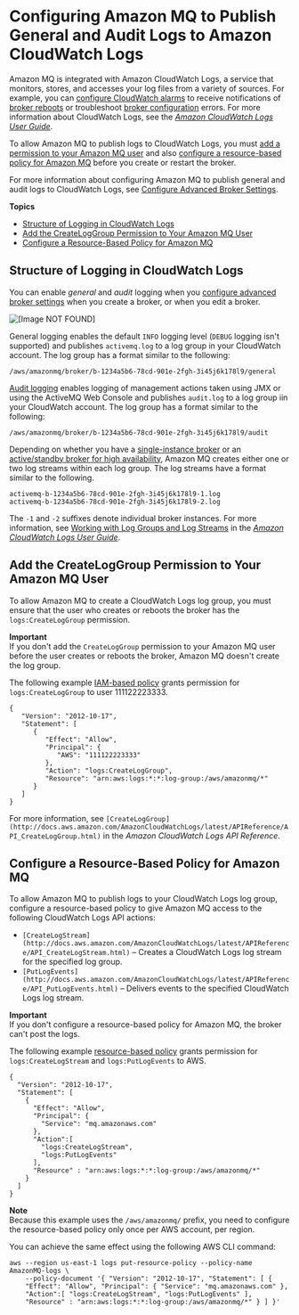 # Configuring Amazon MQ to Publish General and Audit Logs to Amazon CloudWatch Logs<a name="amazon-mq-configuring-cloudwatch-logs"></a>

Amazon MQ is integrated with Amazon CloudWatch Logs, a service that monitors, stores, and accesses your log files from a variety of sources\. For example, you can [configure CloudWatch alarms](http://docs.aws.amazon.com/AmazonCloudWatch/latest/DeveloperGuide/AlarmThatSendsEmail.html) to receive notifications of [broker reboots](http://docs.aws.amazon.com/amazon-mq/latest/api-reference/rest-api-broker-reboot.html) or troubleshoot [broker configuration](amazon-mq-broker-configuration-parameters.md) errors\. For more information about CloudWatch Logs, see the *[Amazon CloudWatch Logs User Guide](http://docs.aws.amazon.com/AmazonCloudWatch/latest/logs/)*\.

To allow Amazon MQ to publish logs to CloudWatch Logs, you must [add a permission to your Amazon MQ user](#add-createloggroup-permission-to-user) and also [configure a resource\-based policy for Amazon MQ](#configure-resource-based-policy) before you create or restart the broker\.

For more information about configuring Amazon MQ to publish general and audit logs to CloudWatch Logs, see [Configure Advanced Broker Settings](amazon-mq-creating-configuring-broker.md#configure-advanced-broker-settings-console)\.

**Topics**
+ [Structure of Logging in CloudWatch Logs](#structure-of-logging-cloudwatch-logs)
+ [Add the CreateLogGroup Permission to Your Amazon MQ User](#add-createloggroup-permission-to-user)
+ [Configure a Resource\-Based Policy for Amazon MQ](#configure-resource-based-policy)

## Structure of Logging in CloudWatch Logs<a name="structure-of-logging-cloudwatch-logs"></a>

You can enable *general* and *audit* logging when you [configure advanced broker settings](amazon-mq-creating-configuring-broker.md#configure-advanced-broker-settings-console) when you create a broker, or when you edit a broker\.

![\[Image NOT FOUND\]](http://docs.aws.amazon.com/amazon-mq/latest/developer-guide/images/amazon-mq-tutorials-enable-cloudwatch-logs-edit-broker.png)

General logging enables the default `INFO` logging level \(`DEBUG` logging isn't supported\) and publishes `activemq.log` to a log group in your CloudWatch account\. The log group has a format similar to the following:

```
/aws/amazonmq/broker/b-1234a5b6-78cd-901e-2fgh-3i45j6k178l9/general
```

[Audit logging](http://activemq.apache.org/audit-logging.html) enables logging of management actions taken using JMX or using the ActiveMQ Web Console and publishes `audit.log` to a log group iin your CloudWatch account\. The log group has a format similar to the following:

```
/aws/amazonmq/broker/b-1234a5b6-78cd-901e-2fgh-3i45j6k178l9/audit
```

Depending on whether you have a [single\-instance broker](single-broker-deployment.md) or an [active/standby broker for high availability](active-standby-broker-deployment.md), Amazon MQ creates either one or two log streams within each log group\. The log streams have a format similar to the following\.

```
activemq-b-1234a5b6-78cd-901e-2fgh-3i45j6k178l9-1.log
activemq-b-1234a5b6-78cd-901e-2fgh-3i45j6k178l9-2.log
```

The `-1` and `-2` suffixes denote individual broker instances\. For more information, see [Working with Log Groups and Log Streams]() in the *[Amazon CloudWatch Logs User Guide](http://docs.aws.amazon.com/AmazonCloudWatch/latest/logs/)*\. 

## Add the CreateLogGroup Permission to Your Amazon MQ User<a name="add-createloggroup-permission-to-user"></a>

To allow Amazon MQ to create a CloudWatch Logs log group, you must ensure that the user who creates or reboots the broker has the `logs:CreateLogGroup` permission\.

**Important**  
If you don't add the `CreateLogGroup` permission to your Amazon MQ user before the user creates or reboots the broker, Amazon MQ doesn't create the log group\.

The following example [IAM\-based policy](http://docs.aws.amazon.com/AmazonCloudWatch/latest/logs/iam-access-control-overview-cwl.html#identity-based-policies-cwl) grants permission for `logs:CreateLogGroup` to user 111122223333\.

```
{
   "Version": "2012-10-17",
   "Statement": [
      {
         "Effect": "Allow",
         "Principal": {
            "AWS": "111122223333"
         },
         "Action": "logs:CreateLogGroup",
         "Resource": "arn:aws:logs:*:*:log-group:/aws/amazonmq/*"
      }
   ]
}
```

For more information, see `[CreateLogGroup](http://docs.aws.amazon.com/AmazonCloudWatchLogs/latest/APIReference/API_CreateLogGroup.html)` in the *Amazon CloudWatch Logs API Reference*\.

## Configure a Resource\-Based Policy for Amazon MQ<a name="configure-resource-based-policy"></a>

To allow Amazon MQ to publish logs to your CloudWatch Logs log group, configure a resource\-based policy to give Amazon MQ access to the following CloudWatch Logs API actions:
+ `[CreateLogStream](http://docs.aws.amazon.com/AmazonCloudWatchLogs/latest/APIReference/API_CreateLogStream.html)` – Creates a CloudWatch Logs log stream for the specified log group\.
+ `[PutLogEvents](http://docs.aws.amazon.com/AmazonCloudWatchLogs/latest/APIReference/API_PutLogEvents.html)` – Delivers events to the specified CloudWatch Logs log stream\.

**Important**  
If you don't configure a resource\-based policy for Amazon MQ, the broker can't post the logs\.

The following example [resource\-based policy](http://docs.aws.amazon.com/AmazonCloudWatch/latest/logs/iam-access-control-overview-cwl.html#resource-based-policies-cwl) grants permission for `logs:CreateLogStream` and `logs:PutLogEvents` to AWS\.

```
{
  "Version": "2012-10-17",
  "Statement": [
    {
      "Effect": "Allow",
      "Principal": {
        "Service": "mq.amazonaws.com"
      },
      "Action":[
        "logs:CreateLogStream",
        "logs:PutLogEvents"
      ],
      "Resource" : "arn:aws:logs:*:*:log-group:/aws/amazonmq/*"
    }
  ]
}
```

**Note**  
Because this example uses the `/aws/amazonmq/` prefix, you need to configure the resource\-based policy only once per AWS account, per region\.

You can achieve the same effect using the following AWS CLI command:

```
aws --region us-east-1 logs put-resource-policy --policy-name AmazonMQ-logs \
	--policy-document '{ "Version": "2012-10-17", "Statement": [ { 
	"Effect": "Allow", "Principal": { "Service": "mq.amazonaws.com" }, 
	"Action":[ "logs:CreateLogStream", "logs:PutLogEvents" ],
	"Resource" : "arn:aws:logs:*:*:log-group:/aws/amazonmq/*" } ] }'
```